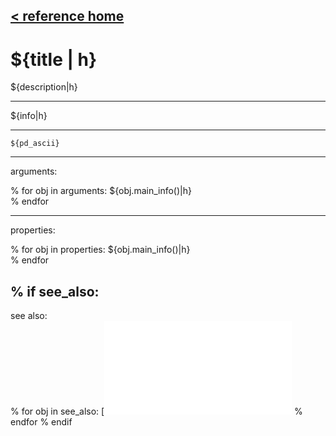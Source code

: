 [< reference home](ceammc_lib.html)
---

# ${title | h}


${description|h}

---

${info|h}<br>


---


```
${pd_ascii}
```

---
arguments:

% for obj in arguments:
${obj.main_info()|h}<br>
% endfor

---
properties:

% for obj in properties:
${obj.main_info()|h}<br>
% endfor

% if see_also:
---
see also:<br>
% for obj in see_also:
[![${obj['name']|h}](${obj['image']|h})](${obj['name']}.html)
% endfor
% endif
